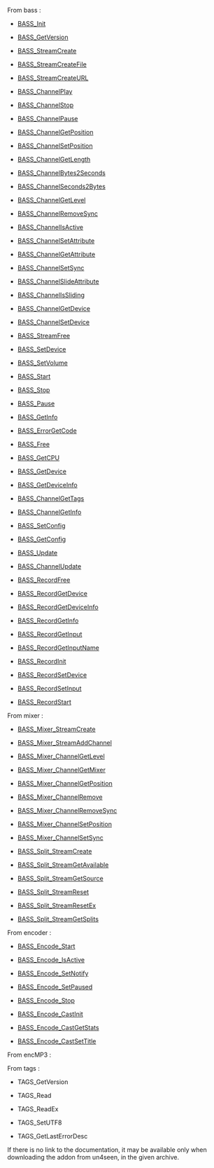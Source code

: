 
From bass :
- [BASS_Init](http://www.un4seen.com/doc/#bass/BASS_Init.html)

- [BASS_GetVersion](http://www.un4seen.com/doc/#bass/BASS_GetVersion.html)

- [BASS_StreamCreate](http://www.un4seen.com/doc/#bass/BASS_StreamCreate.html)

- [BASS_StreamCreateFile](http://www.un4seen.com/doc/#bass/BASS_StreamCreateFile.html)

- [BASS_StreamCreateURL](http://www.un4seen.com/doc/#bass/BASS_StreamCreateURL.html)

- [BASS_ChannelPlay](http://www.un4seen.com/doc/#bass/BASS_ChannelPlay.html)

- [BASS_ChannelStop](http://www.un4seen.com/doc/#bass/BASS_ChannelStop.html)

- [BASS_ChannelPause](http://www.un4seen.com/doc/#bass/BASS_ChannelPause.html)

- [BASS_ChannelGetPosition](http://www.un4seen.com/doc/#bass/BASS_ChannelGetPosition.html)

- [BASS_ChannelSetPosition](http://www.un4seen.com/doc/#bass/BASS_ChannelSetPosition.html)

- [BASS_ChannelGetLength](http://www.un4seen.com/doc/#bass/BASS_ChannelGetLength.html)

- [BASS_ChannelBytes2Seconds](http://www.un4seen.com/doc/#bass/BASS_ChannelBytes2Seconds.html)

- [BASS_ChannelSeconds2Bytes](http://www.un4seen.com/doc/#bass/BASS_ChannelSeconds2Bytes.html)

- [BASS_ChannelGetLevel](http://www.un4seen.com/doc/#bass/BASS_ChannelGetLevel.html)

- [BASS_ChannelRemoveSync](http://www.un4seen.com/doc/#bass/BASS_ChannelRemoveSync.html)

- [BASS_ChannelIsActive](http://www.un4seen.com/doc/#bass/BASS_ChannelIsActive.html)

- [BASS_ChannelSetAttribute](http://www.un4seen.com/doc/#bass/BASS_ChannelSetAttribute.html)

- [BASS_ChannelGetAttribute](http://www.un4seen.com/doc/#bass/BASS_ChannelGetAttribute.html)

- [BASS_ChannelSetSync](http://www.un4seen.com/doc/#bass/BASS_ChannelSetSync.html)

- [BASS_ChannelSlideAttribute](http://www.un4seen.com/doc/#bass/BASS_ChannelSlideAttribute.html)

- [BASS_ChannelIsSliding](http://www.un4seen.com/doc/#bass/BASS_ChannelIsSliding.html)

- [BASS_ChannelGetDevice](http://www.un4seen.com/doc/#bass/BASS_ChannelGetDevice.html)

- [BASS_ChannelSetDevice](http://www.un4seen.com/doc/#bass/BASS_ChannelSetDevice.html)

- [BASS_StreamFree](http://www.un4seen.com/doc/#bass/BASS_StreamFree.html)

- [BASS_SetDevice](http://www.un4seen.com/doc/#bass/BASS_SetDevice.html)

- [BASS_SetVolume](http://www.un4seen.com/doc/#bass/BASS_SetVolume.html)

- [BASS_Start](http://www.un4seen.com/doc/#bass/BASS_Start.html)

- [BASS_Stop](http://www.un4seen.com/doc/#bass/BASS_Stop.html)

- [BASS_Pause](http://www.un4seen.com/doc/#bass/BASS_Pause.html)

- [BASS_GetInfo](http://www.un4seen.com/doc/#bass/BASS_GetInfo.html)

- [BASS_ErrorGetCode](http://www.un4seen.com/doc/#bass/BASS_ErrorGetCode.html)

- [BASS_Free](http://www.un4seen.com/doc/#bass/BASS_Free.html)

- [BASS_GetCPU](http://www.un4seen.com/doc/#bass/BASS_GetCPU.html)

- [BASS_GetDevice](http://www.un4seen.com/doc/#bass/BASS_GetDevice.html)

- [BASS_GetDeviceInfo](http://www.un4seen.com/doc/#bass/BASS_GetDeviceInfo.html)

- [BASS_ChannelGetTags](http://www.un4seen.com/doc/#bass/BASS_ChannelGetTags.html)

- [BASS_ChannelGetInfo](http://www.un4seen.com/doc/#bass/BASS_ChannelGetInfo.html)

- [BASS_SetConfig](http://www.un4seen.com/doc/#bass/BASS_SetConfig.html)

- [BASS_GetConfig](http://www.un4seen.com/doc/#bass/BASS_GetConfig.html)

- [BASS_Update](http://www.un4seen.com/doc/#bass/BASS_Update.html)

- [BASS_ChannelUpdate](http://www.un4seen.com/doc/#bass/BASS_ChannelUpdate.html)

- [BASS_RecordFree](http://www.un4seen.com/doc/#bass/BASS_RecordFree.html)

- [BASS_RecordGetDevice](http://www.un4seen.com/doc/#bass/BASS_RecordGetDevice.html)

- [BASS_RecordGetDeviceInfo](http://www.un4seen.com/doc/#bass/BASS_RecordGetDeviceInfo.html)

- [BASS_RecordGetInfo](http://www.un4seen.com/doc/#bass/BASS_RecordGetInfo.html)

- [BASS_RecordGetInput](http://www.un4seen.com/doc/#bass/BASS_RecordGetInput.html)

- [BASS_RecordGetInputName](http://www.un4seen.com/doc/#bass/BASS_RecordGetInputName.html)

- [BASS_RecordInit](http://www.un4seen.com/doc/#bass/BASS_RecordInit.html)

- [BASS_RecordSetDevice](http://www.un4seen.com/doc/#bass/BASS_RecordSetDevice.html)

- [BASS_RecordSetInput](http://www.un4seen.com/doc/#bass/BASS_RecordSetInput.html)

- [BASS_RecordStart](http://www.un4seen.com/doc/#bass/BASS_RecordStart.html)


From mixer :
- [BASS_Mixer_StreamCreate](http://www.un4seen.com/doc/#bassmix/BASS_Mixer_StreamCreate.html)

- [BASS_Mixer_StreamAddChannel](http://www.un4seen.com/doc/#bassmix/BASS_Mixer_StreamAddChannel.html)

- [BASS_Mixer_ChannelGetLevel](http://www.un4seen.com/doc/#bassmix/BASS_Mixer_ChannelGetLevel.html)

- [BASS_Mixer_ChannelGetMixer](http://www.un4seen.com/doc/#bassmix/BASS_Mixer_ChannelGetMixer.html)

- [BASS_Mixer_ChannelGetPosition](http://www.un4seen.com/doc/#bassmix/BASS_Mixer_ChannelGetPosition.html)

- [BASS_Mixer_ChannelRemove](http://www.un4seen.com/doc/#bassmix/BASS_Mixer_ChannelRemove.html)

- [BASS_Mixer_ChannelRemoveSync](http://www.un4seen.com/doc/#bassmix/BASS_Mixer_ChannelRemoveSync.html)

- [BASS_Mixer_ChannelSetPosition](http://www.un4seen.com/doc/#bassmix/BASS_Mixer_ChannelSetPosition.html)

- [BASS_Mixer_ChannelSetSync](http://www.un4seen.com/doc/#bassmix/BASS_Mixer_ChannelSetSync.html)

- [BASS_Split_StreamCreate](http://www.un4seen.com/doc/#bassmix/BASS_Split_StreamCreate.html)

- [BASS_Split_StreamGetAvailable](http://www.un4seen.com/doc/#bassmix/BASS_Split_StreamGetAvailable.html)

- [BASS_Split_StreamGetSource](http://www.un4seen.com/doc/#bassmix/BASS_Split_StreamGetSource.html)

- [BASS_Split_StreamReset](http://www.un4seen.com/doc/#bassmix/BASS_Split_StreamReset.html)

- [BASS_Split_StreamResetEx](http://www.un4seen.com/doc/#bassmix/BASS_Split_StreamResetEx.html)

- [BASS_Split_StreamGetSplits](http://www.un4seen.com/doc/#bassmix/BASS_Split_StreamGetSplits.html)


From encoder :
- [BASS_Encode_Start](http://www.un4seen.com/doc/#bassenc/BASS_Encode_Start.html)

- [BASS_Encode_IsActive](http://www.un4seen.com/doc/#bassenc/BASS_Encode_IsActive.html)

- [BASS_Encode_SetNotify](http://www.un4seen.com/doc/#bassenc/BASS_Encode_SetNotify.html)

- [BASS_Encode_SetPaused](http://www.un4seen.com/doc/#bassenc/BASS_Encode_SetPaused.html)

- [BASS_Encode_Stop](http://www.un4seen.com/doc/#bassenc/BASS_Encode_Stop.html)

- [BASS_Encode_CastInit](http://www.un4seen.com/doc/#bassenc/BASS_Encode_CastInit.html)

- [BASS_Encode_CastGetStats](http://www.un4seen.com/doc/#bassenc/BASS_Encode_CastGetStats.html)

- [BASS_Encode_CastSetTitle](http://www.un4seen.com/doc/#bassenc/BASS_Encode_CastSetTitle.html)


From encMP3 :

From tags :
- TAGS_GetVersion

- TAGS_Read

- TAGS_ReadEx

- TAGS_SetUTF8

- TAGS_GetLastErrorDesc

If there is no link to the documentation, it may be available only when downloading the addon from un4seen, in the given archive.
